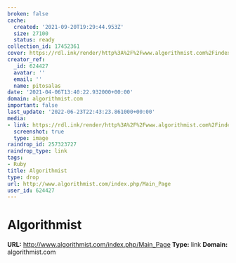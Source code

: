 ```yaml
---
broken: false
cache:
  created: '2021-09-20T19:29:44.953Z'
  size: 27100
  status: ready
collection_id: 17452361
cover: https://rdl.ink/render/http%3A%2F%2Fwww.algorithmist.com%2Findex.php%2FMain_Page
creator_ref:
  _id: 624427
  avatar: ''
  email: ''
  name: pitosalas
date: '2021-04-06T13:40:22.932000+00:00'
domain: algorithmist.com
important: false
last_update: '2022-06-23T22:43:23.861000+00:00'
media:
- link: https://rdl.ink/render/http%3A%2F%2Fwww.algorithmist.com%2Findex.php%2FMain_Page
  screenshot: true
  type: image
raindrop_id: 257323727
raindrop_type: link
tags:
- Ruby
title: Algorithmist
type: drop
url: http://www.algorithmist.com/index.php/Main_Page
user_id: 624427
---
```


# Algorithmist

**URL:** http://www.algorithmist.com/index.php/Main_Page
**Type:** link
**Domain:** algorithmist.com
